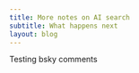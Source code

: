 ```yaml
---
title: More notes on AI search
subtitle: What happens next
layout: blog
---
```


Testing bsky comments

<div id="bluesky-comments"></div>



<link rel="stylesheet" href="https://unpkg.com/bluesky-comments/dist/bluesky-comments.css">


<script type="importmap">
{
  "imports": {
    "react": "https://esm.sh/react@18.3.1",
    "react-dom/client": "https://esm.sh/react-dom@18.3.1/client"
  }
}
</script>
<!-- Then your module script can use bare specifiers -->
<script type="module">
  import { createElement } from 'react';
  import { createRoot } from 'react-dom/client';

  import {BlueskyComments, BlueskyFilters} from 'https://unpkg.com/bluesky-comments@0.11.0/dist/bluesky-comments.es.js';


  const uri = 'https://bsky.app/profile/tomcritchlow.com/post/3lmdxrq2wsc2v';
  const author = 'coryzue.com';
  const container = document.getElementById('bluesky-comments');
  const root = createRoot(container);

  root.render(
    createElement(BlueskyComments, {
      author: author,
      uri: uri,
      commentFilters: [
        BlueskyFilters.NoPins,
      ],
      onEmpty: (details) => {
        console.log('Failed to load comments:', details);
        document.getElementById('bluesky-comments').innerHTML =
          '<p class="has-text-centered has-text-grey">Comments have not been turned on for this post yet.</p>';
      },
    })
  );
</script>

     